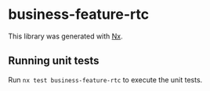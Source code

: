 # business-feature-rtc

This library was generated with [Nx](https://nx.dev).

## Running unit tests

Run `nx test business-feature-rtc` to execute the unit tests.
